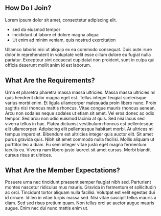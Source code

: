 ## How Do I Join?

Lorem ipsum dolor sit amet, consectetur adipiscing elit.

- sed do eiusmod tempor
- incididunt ut labore et dolore magna aliqua
- Ut enim ad minim veniam, quis nostrud exercitation

Ullamco laboris nisi ut aliquip ex ea commodo consequat. Duis aute irure dolor in reprehenderit in voluptate velit esse cillum dolore eu fugiat nulla pariatur. Excepteur sint occaecat cupidatat non proident, sunt in culpa qui officia deserunt mollit anim id est laborum.

## What Are the Requirements?

Urna et pharetra pharetra massa massa ultricies. Massa massa ultricies mi quis hendrerit dolor magna eget est. Tellus integer feugiat scelerisque varius morbi enim. Et ligula ullamcorper malesuada proin libero nunc. Proin sagittis nisl rhoncus mattis rhoncus. Vitae congue mauris rhoncus aenean. Arcu non sodales neque sodales ut etiam sit amet. Vel eros donec ac odio tempor. Sed arcu non odio euismod lacinia at quis. Sed nisi lacus sed viverra tellus in hac. Platea dictumst vestibulum rhoncus est pellentesque elit ullamcorper. Adipiscing elit pellentesque habitant morbi. At ultrices mi tempus imperdiet. Bibendum est ultricies integer quis auctor elit. Sit amet purus gravida quis. Nibh sit amet commodo nulla facilisi. Mollis aliquam ut porttitor leo a diam. Eu sem integer vitae justo eget magna fermentum iaculis eu. Viverra nam libero justo laoreet sit amet cursus. Morbi blandit cursus risus at ultrices.

## What Are the Member Expectations?

Posuere urna nec tincidunt praesent semper feugiat nibh sed. Parturient montes nascetur ridiculus mus mauris. Gravida in fermentum et sollicitudin ac orci. Tincidunt tortor aliquam nulla facilisi. Volutpat est velit egestas dui id ornare. Id leo in vitae turpis massa sed. Nisi vitae suscipit tellus mauris a diam. Sed sed risus pretium quam. Non tellus orci ac auctor augue mauris augue. Enim nec dui nunc mattis enim ut.
